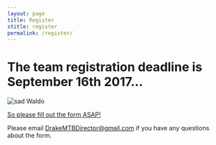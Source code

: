 ```yaml
---
layout: page
title: Register
stitle: register
permalink: /register/
---
```


# The team registration deadline is September 16th 2017...

![sad Waldo]({{site.baseurl}}/images/sad_waldo.jpg)

[So please fill out the form ASAP!](https://docs.google.com/forms/d/e/1FAIpQLSeL6JFS14K0-QQoGYoyle8lMiNUafp0U_JPOlLbVtfdHpkNpw/viewform)

Please email <DrakeMTBDirector@gmail.com> if you have any questions about the form.
